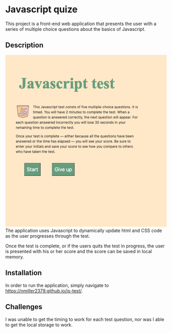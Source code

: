 # Javascript quize

This project is a front-end web application that presents the user with a series of multiple choice questions about the basics of Javascript.

## Description

<img src="Assets/js-test.png">
The application uses Javascript to dynamically update html and CSS code as the user progresses through the test.

Once the test is complete, or if the users quits the test in progress, the user is presented with his or her score and the score can be saved in local memory.

## Installation

In order to run the application, simply navigate to https://nmiller2379.github.io/js-test/.

## Challenges

I was unable to get the timing to work for each test question, nor was I able to get the local storage to work.
